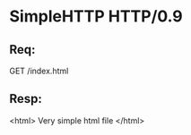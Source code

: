 # SimpleHTTP HTTP/0.9

## Req:
GET /index.html

## Resp:
\<html\>
  Very simple html file
\</html\>

